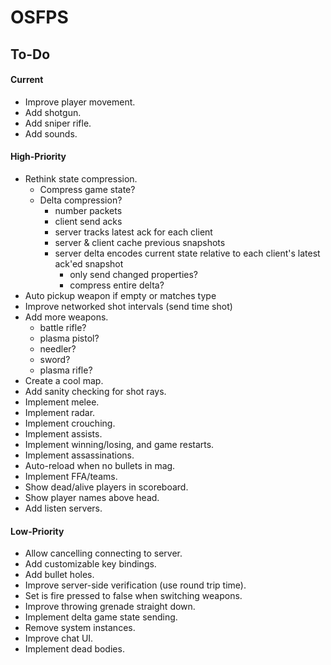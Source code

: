 # OSFPS

## To-Do

#### Current

* Improve player movement.
* Add shotgun.
* Add sniper rifle.
* Add sounds.

#### High-Priority

* Rethink state compression.
  - Compress game state?
  - Delta compression?
    - number packets
    - client send acks
    - server tracks latest ack for each client
    - server & client cache previous snapshots
    - server delta encodes current state relative to each client's latest ack'ed snapshot
      - only send changed properties?
      - compress entire delta?
* Auto pickup weapon if empty or matches type
* Improve networked shot intervals (send time shot)
* Add more weapons.
  - battle rifle?
  - plasma pistol?
  - needler?
  - sword?
  - plasma rifle?
* Create a cool map.
* Add sanity checking for shot rays.
* Implement melee.
* Implement radar.
* Implement crouching.
* Implement assists.
* Implement winning/losing, and game restarts.
* Implement assassinations.
* Auto-reload when no bullets in mag.
* Implement FFA/teams.
* Show dead/alive players in scoreboard.
* Show player names above head.
* Add listen servers.

#### Low-Priority

* Allow cancelling connecting to server.
* Add customizable key bindings.
* Add bullet holes.
* Improve server-side verification (use round trip time).
* Set is fire pressed to false when switching weapons.
* Improve throwing grenade straight down.
* Implement delta game state sending.
* Remove system instances.
* Improve chat UI.
* Implement dead bodies.